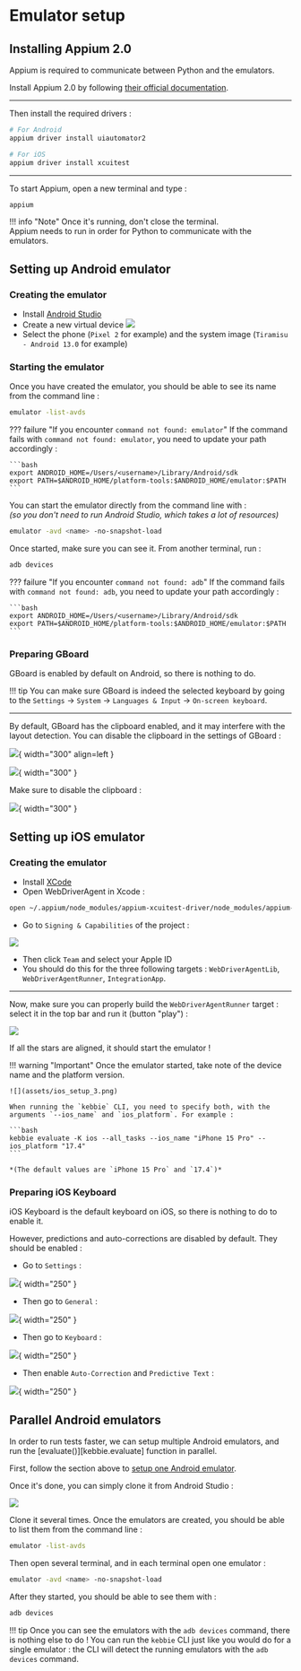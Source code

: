 # Emulator setup

## Installing Appium 2.0

Appium is required to communicate between Python and the emulators.

Install Appium 2.0 by following [their official documentation](https://appium.io/docs/en/latest/quickstart/install/).

---

Then install the required drivers :

```bash
# For Android
appium driver install uiautomator2

# For iOS
appium driver install xcuitest
```

---

To start Appium, open a new terminal and type :

```bash
appium
```

!!! info "Note"
    Once it's running, don't close the terminal.  
    Appium needs to run in order for Python to communicate with the emulators.

## Setting up Android emulator

### Creating the emulator

* Install [Android Studio](https://developer.android.com/studio)
* Create a new virtual device
![](assets/emu_setup_1.png)
* Select the phone (`Pixel 2` for example) and the system image (`Tiramisu - Android 13.0` for example)

### Starting the emulator

Once you have created the emulator, you should be able to see its name from the command line :

```bash
emulator -list-avds
```

??? failure "If you encounter `command not found: emulator`"
    If the command fails with `command not found: emulator`, you need to update your path accordingly :

    ```bash
    export ANDROID_HOME=/Users/<username>/Library/Android/sdk
    export PATH=$ANDROID_HOME/platform-tools:$ANDROID_HOME/emulator:$PATH
    ```

You can start the emulator directly from the command line with :  
*(so you don't need to run Android Studio, which takes a lot of resources)*

```bash
emulator -avd <name> -no-snapshot-load
```

Once started, make sure you can see it. From another terminal, run :

```bash
adb devices
```

??? failure "If you encounter `command not found: adb`"
    If the command fails with `command not found: adb`, you need to update your path accordingly :

    ```bash
    export ANDROID_HOME=/Users/<username>/Library/Android/sdk
    export PATH=$ANDROID_HOME/platform-tools:$ANDROID_HOME/emulator:$PATH
    ```

### Preparing GBoard

GBoard is enabled by default on Android, so there is nothing to do.

!!! tip
    You can make sure GBoard is indeed the selected keyboard by going to the `Settings` -> `System` -> `Languages & Input` -> `On-screen keyboard`.

---

By default, GBoard has the clipboard enabled, and it may interfere with the layout detection. You can disable the clipboard in the settings of GBoard :

![](assets/emu_setup_5.png){ width="300" align=left }

![](assets/emu_setup_6.png){ width="300" }

Make sure to disable the clipboard :

![](assets/emu_setup_7.png){ width="300" }

## Setting up iOS emulator

### Creating the emulator

* Install [XCode](https://apps.apple.com/us/app/xcode/id497799835?mt=12)
* Open WebDriverAgent in Xcode :
```bash
open ~/.appium/node_modules/appium-xcuitest-driver/node_modules/appium-webdriveragent/WebDriverAgent.xcodeproj
```
* Go to `Signing & Capabilities` of the project :

![](assets/ios_setup_1.png)

* Then click `Team` and select your Apple ID
* You should do this for the three following targets : `WebDriverAgentLib`, `WebDriverAgentRunner`, `IntegrationApp`.

---

Now, make sure you can properly build the `WebDriverAgentRunner` target : select it in the top bar and run it (button "play") :

![](assets/ios_setup_2.png)

If all the stars are aligned, it should start the emulator !

!!! warning "Important"
    Once the emulator started, take note of the device name and the platform version.

    ![](assets/ios_setup_3.png)

    When running the `kebbie` CLI, you need to specify both, with the arguments `--ios_name` and `ios_platform`. For example :

    ```bash
    kebbie evaluate -K ios --all_tasks --ios_name "iPhone 15 Pro" --ios_platform "17.4"
    ```

    *(The default values are `iPhone 15 Pro` and `17.4`)*

### Preparing iOS Keyboard

iOS Keyboard is the default keyboard on iOS, so there is nothing to do to enable it.

However, predictions and auto-corrections are disabled by default. They should be enabled :

* Go to `Settings` :

![](assets/ios_setup_4.png){ width="250" }

* Then go to `General` :

![](assets/ios_setup_5.png){ width="250" }

* Then go to `Keyboard` :

![](assets/ios_setup_6.png){ width="250" }

* Then enable `Auto-Correction` and `Predictive Text` :

![](assets/ios_setup_7.png){ width="250" }

## Parallel Android emulators

In order to run tests faster, we can setup multiple Android emulators, and run the [evaluate()][kebbie.evaluate] function in parallel.

First, follow the section above to [setup one Android emulator](#setting-up-android-emulator).

Once it's done, you can simply clone it from Android Studio :

![](assets/emu_setup_2.png)

Clone it several times. Once the emulators are created, you should be able to list them from the command line :

```bash
emulator -list-avds
```

Then open several terminal, and in each terminal open one emulator :

```bash
emulator -avd <name> -no-snapshot-load
```

After they started, you should be able to see them with :

```bash
adb devices
```

!!! tip
    Once you can see the emulators with the `adb devices` command, there is nothing else to do ! You can run the `kebbie` CLI just like you would do for a single emulator : the CLI will detect the running emulators with the `adb devices` command.
